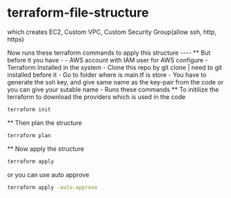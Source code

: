 # terraform-file-structure


which creates EC2, Custom VPC, Custom Security Group(allow ssh, http, https)

Now runs these terraform commands to apply this structure ----
** But before it you have - 
    - AWS account with IAM user for AWS configure
    - Terraform Installed in the system 
    - Clone this repo by git clone <repo-link-here> | need to git installed before it 
    - Go to folder where is main.tf is store
    - You have to generate the ssh key, and give same name as the key-pair from the code or you can give your sutable name 
    - Runs these commands 
** To initilize the terraform to download the providers which is used in the code 
```bash
terraform init
```

** Then plan the structure 
```bash
terraform plan
```

** Now apply the structure
```bash
terraform apply
```
or you can use auto approve 
```bash 
terraform apply -auto-approve
```